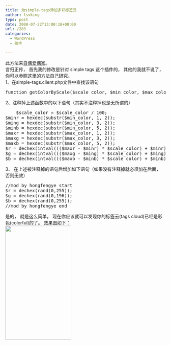 ```yaml
---
title: 为simple-tags添加多彩标签云
author: lsvking
type: post
date: 2008-07-22T13:00:18+00:00
url: /283
categories:
  - WordPress
  - 技术

---
```

<div id="Published By Juziyue:[4]1_A58B526FD28B4A2FB81A900DDB6B45F8_0A8DB854012046C1A14FD0BBC1385213">
  <div>
    此方法来<a href="http://blog.2i2j.com/2008/07/add-colorful-tags-cloud-for-simple-tags.html">自偶爱偶家</a>。
  </div>
  
  <div>
    言归正传， 首先我的修改是针对 simple tags 这个插件的， 其他的我就不说了， 你可以参照这里的方法自己研究。
  </div>
  
  <div>
    1、在simple-tags.client.php文件中查找该语句
  </div>
  
  <pre lang="html">function getColorByScale($scale_color, $min_color, $max_color)</pre>
  
  <div>
    2、注释掉上述函数中的以下语句（其实不注释掉也是无所谓的）
  </div>
  
  <pre lang="html">    $scale_color = $scale_color / 100;
$minr = hexdec(substr($min_color, 1, 2));
$ming = hexdec(substr($min_color, 3, 2));
$minb = hexdec(substr($min_color, 5, 2));
$maxr = hexdec(substr($max_color, 1, 2));
$maxg = hexdec(substr($max_color, 3, 2));
$maxb = hexdec(substr($max_color, 5, 2));
$r = dechex(intval((($maxr - $minr) * $scale_color) + $minr));
$g = dechex(intval((($maxg - $ming) * $scale_color) + $ming));
$b = dechex(intval((($maxb - $minb) * $scale_color) + $minb));</pre>
  
  <div>
    3、 在上述被注释掉的语句后增加如下语句（如果没有注释掉就必须加在后面， 否则无效）
  </div>
  
  <pre lang="html">//mod by hongfengye start
$r = dechex(rand(0,255));
$g = dechex(rand(0,196));
$b = dechex(rand(0,255));
//mod by hongfengye end</pre>
  
  <div>
    是的， 就是这么简单， 现在你应该就可以发现你的标签云(tags cloud)已经是彩色(colorful)的了。 效果图如下：
  </div>
  
  <div>
    <a href="0"><img src="http://lsvking.github.io/wp-content/uploads/2008/07/a409af749acac6b825ab8cceb9b6998c4ce8cc0c1.png" alt="" width="207" height="357" /></a>
  </div>
</div>
